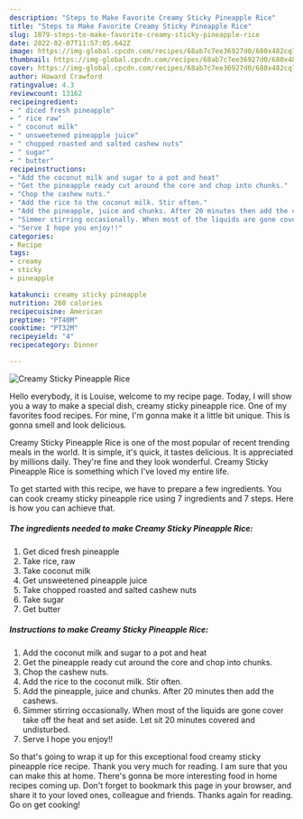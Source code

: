 ```yaml
---
description: "Steps to Make Favorite Creamy Sticky Pineapple Rice"
title: "Steps to Make Favorite Creamy Sticky Pineapple Rice"
slug: 1079-steps-to-make-favorite-creamy-sticky-pineapple-rice
date: 2022-02-07T11:57:05.642Z
image: https://img-global.cpcdn.com/recipes/68ab7c7ee36927d0/680x482cq70/creamy-sticky-pineapple-rice-recipe-main-photo.jpg
thumbnail: https://img-global.cpcdn.com/recipes/68ab7c7ee36927d0/680x482cq70/creamy-sticky-pineapple-rice-recipe-main-photo.jpg
cover: https://img-global.cpcdn.com/recipes/68ab7c7ee36927d0/680x482cq70/creamy-sticky-pineapple-rice-recipe-main-photo.jpg
author: Howard Crawford
ratingvalue: 4.3
reviewcount: 13162
recipeingredient:
- " diced fresh pineapple"
- " rice raw"
- " coconut milk"
- " unsweetened pineapple juice"
- " chopped roasted and salted cashew nuts"
- " sugar"
- " butter"
recipeinstructions:
- "Add the coconut milk and sugar to a pot and heat"
- "Get the pineapple ready cut around the core and chop into chunks."
- "Chop the cashew nuts."
- "Add the rice to the coconut milk. Stir often."
- "Add the pineapple, juice and chunks. After 20 minutes then add the cashews."
- "Simmer stirring occasionally. When most of the liquids are gone cover take off the heat and set aside. Let sit 20 minutes covered and undisturbed."
- "Serve I hope you enjoy!!"
categories:
- Recipe
tags:
- creamy
- sticky
- pineapple

katakunci: creamy sticky pineapple 
nutrition: 260 calories
recipecuisine: American
preptime: "PT40M"
cooktime: "PT32M"
recipeyield: "4"
recipecategory: Dinner

---
```



![Creamy Sticky Pineapple Rice](https://img-global.cpcdn.com/recipes/68ab7c7ee36927d0/680x482cq70/creamy-sticky-pineapple-rice-recipe-main-photo.jpg)

Hello everybody, it is Louise, welcome to my recipe page. Today, I will show you a way to make a special dish, creamy sticky pineapple rice. One of my favorites food recipes. For mine, I'm gonna make it a little bit unique. This is gonna smell and look delicious.

Creamy Sticky Pineapple Rice is one of the most popular of recent trending meals in the world. It is simple, it's quick, it tastes delicious. It is appreciated by millions daily. They're fine and they look wonderful. Creamy Sticky Pineapple Rice is something which I've loved my entire life.




To get started with this recipe, we have to prepare a few ingredients. You can cook creamy sticky pineapple rice using 7 ingredients and 7 steps. Here is how you can achieve that.

<!--inarticleads1-->

##### The ingredients needed to make Creamy Sticky Pineapple Rice:

1. Get  diced fresh pineapple
1. Take  rice, raw
1. Take  coconut milk
1. Get  unsweetened pineapple juice
1. Take  chopped roasted and salted cashew nuts
1. Take  sugar
1. Get  butter




<!--inarticleads2-->

##### Instructions to make Creamy Sticky Pineapple Rice:

1. Add the coconut milk and sugar to a pot and heat
1. Get the pineapple ready cut around the core and chop into chunks.
1. Chop the cashew nuts.
1. Add the rice to the coconut milk. Stir often.
1. Add the pineapple, juice and chunks. After 20 minutes then add the cashews.
1. Simmer stirring occasionally. When most of the liquids are gone cover take off the heat and set aside. Let sit 20 minutes covered and undisturbed.
1. Serve I hope you enjoy!!




So that's going to wrap it up for this exceptional food creamy sticky pineapple rice recipe. Thank you very much for reading. I am sure that you can make this at home. There's gonna be more interesting food in home recipes coming up. Don't forget to bookmark this page in your browser, and share it to your loved ones, colleague and friends. Thanks again for reading. Go on get cooking!
